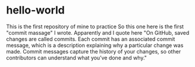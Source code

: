 # hello-world
This is the first repository of mine to practice
So this one here is the first "commit massage" I wrote. 
Apparently and I quote here "On GitHub, saved changes are called commits. Each commit has an associated commit message, which is a description explaining why a particular change was made. Commit messages capture the history of your changes, so other contributors can understand what you’ve done and why."
